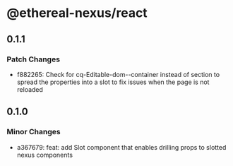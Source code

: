 # @ethereal-nexus/react

## 0.1.1

### Patch Changes

- f882265: Check for cq-Editable-dom--container instead of section to spread the properties into a slot to fix issues when the page is not reloaded

## 0.1.0

### Minor Changes

- a367679: feat: add Slot component that enables drilling props to slotted nexus components
